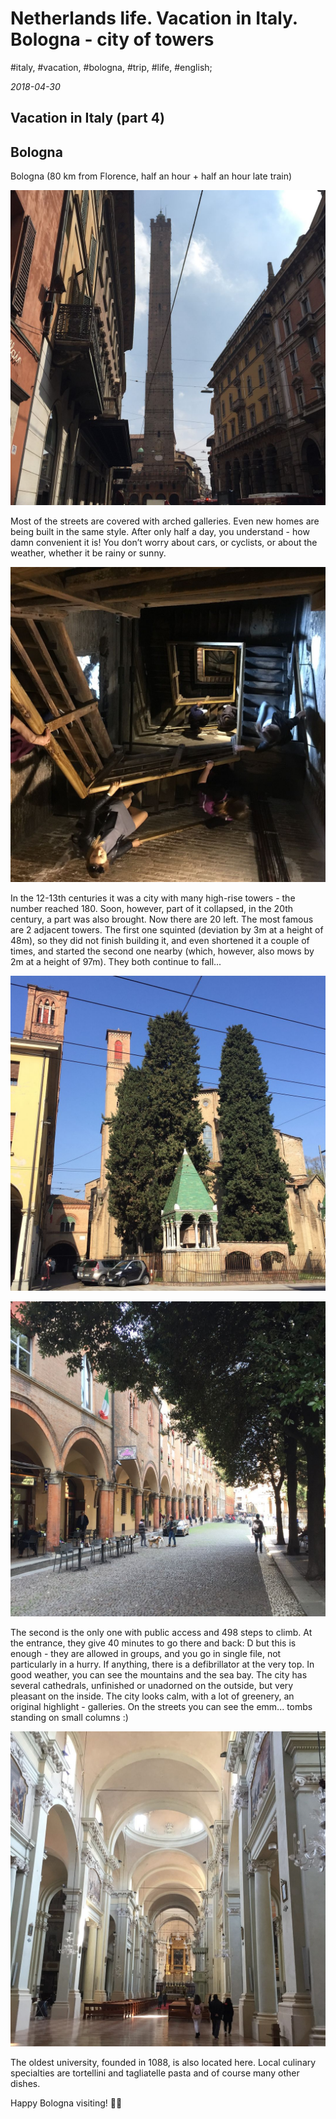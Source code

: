 # Netherlands life. Vacation in Italy. Bologna - city of towers

#italy, #vacation, #bologna, #trip, #life, #english;

_2018-04-30_

## Vacation in Italy (part 4)

## Bologna

Bologna (80 km from Florence, half an hour + half an hour late train)

![Tower 1](/images/netherlands-life-vacation-in-italy-bologna-city-of-towers/1.jpeg "Tower 1")

Most of the streets are covered with arched galleries. Even new homes are being built in the same style. After only half a day, you understand - how damn convenient it is! You don’t worry about cars, or cyclists, or about the weather, whether it be rainy or sunny.

![Stairs inside of Tower](/images/netherlands-life-vacation-in-italy-bologna-city-of-towers/2.jpeg "Stairs inside of Tower")

In the 12-13th centuries it was a city with many high-rise towers - the number reached 180. Soon, however, part of it collapsed, in the 20th century, a part was also brought. Now there are 20 left. The most famous are 2 adjacent towers. The first one squinted (deviation by 3m at a height of 48m), so they did not finish building it, and even shortened it a couple of times, and started the second one nearby (which, however, also mows by 2m at a height of 97m). They both continue to fall...

![Towers](/images/netherlands-life-vacation-in-italy-bologna-city-of-towers/3.jpeg "Towers")

![Bologna's Street](/images/netherlands-life-vacation-in-italy-bologna-city-of-towers/4.jpeg "Bologna's Street")

The second is the only one with public access and 498 steps to climb. At the entrance, they give 40 minutes to go there and back: D but this is enough - they are allowed in groups, and you go in single file, not particularly in a hurry. If anything, there is a defibrillator at the very top. In good weather, you can see the mountains and the sea bay.
The city has several cathedrals, unfinished or unadorned on the outside, but very pleasant on the inside.
The city looks calm, with a lot of greenery, an original highlight - galleries. On the streets you can see the emm... tombs standing on small columns :)

![Inside of Church](/images/netherlands-life-vacation-in-italy-bologna-city-of-towers/5.jpeg "Inside of Church")

The oldest university, founded in 1088, is also located here.
Local culinary specialties are tortellini and tagliatelle pasta and of course many other dishes.

Happy Bologna visiting! ✌🏼
